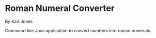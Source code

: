 # Roman Numeral Converter

By Karl Jones

Command line Java application to convert numbers into roman numerals.